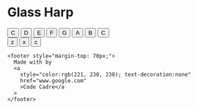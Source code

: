 <!DOCTYPE html>
<html lang="en" dir="ltr">
  <head>
    <meta charset="utf-8" />
    <title>Drum Kit</title>
    <link rel="stylesheet" href="styles.css" />
    <link
      href="https://fonts.googleapis.com/css?family=Arvo"
      rel="stylesheet"
    />
    <link rel="shortcut icon" type="image/x-icon" href="images/favicon.ico" />
    <script defer src="index.js"></script>
  </head>

  <body>
    <h1 id="title">Glass Harp</h1>
    <div class="set">
      <button class="w drum">C</button>
      <button class="a drum">D</button>
      <button class="s drum">E</button>
      <button class="d drum">F</button>
      <button class="j drum">G</button>
      <button class="k drum">A</button>
      <button class="l drum">B</button>
      <button class="l drum">C</button>
    </div>
    <div class="set">
      <button class="z drum">z</button>
      <button class="x drum">x</button>
      <button class="c drum">c</button>
    </div>

    <footer style="margin-top: 70px;">
      Made with by
      <a
        style="color:rgb(221, 230, 238); text-decoration:none"
        href="www.google.com"
        >Code Cadre</a
      >
    </footer>
  </body>
</html>
